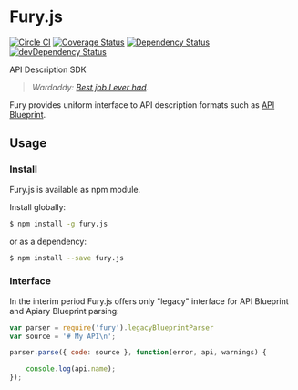 # Fury.js

[![Circle CI](https://circleci.com/gh/apiaryio/fury.js.svg?style=svg)](https://circleci.com/gh/apiaryio/fury.js)
[![Coverage Status](https://coveralls.io/repos/apiaryio/fury.js/badge.svg)](https://coveralls.io/r/apiaryio/fury.js)
[![Dependency Status](https://david-dm.org/apiaryio/fury.js.svg)](https://david-dm.org/apiaryio/fury.js)
[![devDependency Status](https://david-dm.org/apiaryio/fury.js/dev-status.svg)](https://david-dm.org/apiaryio/fury.js#info=devDependencies)

API Description SDK

> _Wardaddy: [Best job I ever had](http://www.imdb.com/title/tt2713180/quotes?item=qt2267083)._

Fury provides uniform interface to API description formats such as
[API Blueprint][].

## Usage

### Install

Fury.js is available as npm module.

Install globally:

```sh
$ npm install -g fury.js
```

or as a dependency:

```sh
$ npm install --save fury.js
```

### Interface

In the interim period Fury.js offers only "legacy" interface for API Blueprint
and Apiary Blueprint parsing:


```js
var parser = require('fury').legacyBlueprintParser
var source = '# My API\n';

parser.parse({ code: source }, function(error, api, warnings) {

    console.log(api.name);
});
```

[API Blueprint]: http://apiblueprint.org
